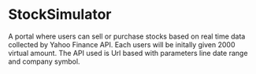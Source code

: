 # StockSimulator
A portal where users can sell or purchase stocks based on real time data collected by Yahoo Finance API. Each users will be initally given 2000 virtual amount.
The API used is Url based with parameters line date range and company symbol.

